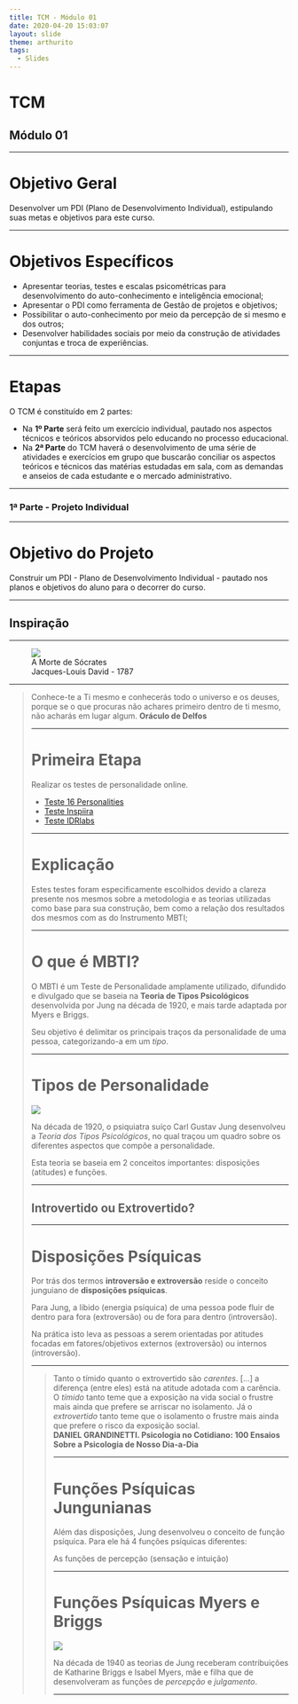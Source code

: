 ```yaml
---
title: TCM - Módulo 01
date: 2020-04-20 15:03:07
layout: slide
theme: arthurito
tags:
  - Slides
---
```


# TCM
## Módulo 01

---

# Objetivo Geral

Desenvolver um PDI (Plano de Desenvolvimento Individual), estipulando suas metas e objetivos para este curso.

***

# Objetivos Específicos

- Apresentar teorias, testes e escalas psicométricas para desenvolvimento do auto-conhecimento e inteligência emocional;
- Apresentar o PDI como ferramenta de Gestão de projetos e objetivos;
- Possibilitar o auto-conhecimento por meio da percepção de si mesmo e dos outros;
- Desenvolver habilidades sociais por meio da construção de atividades conjuntas e troca de experiências.

---

# Etapas

O TCM é constituído em 2 partes: 

- Na **1º Parte** será feito um exercício individual, pautado nos aspectos técnicos e teóricos absorvidos pelo educando no processo educacional.
- Na **2ª Parte** do TCM haverá o desenvolvimento de uma série de atividades e exercícios em grupo que buscarão conciliar os aspectos teóricos e técnicos das matérias estudadas em sala, com as demandas e anseios de cada estudante e o mercado administrativo.

---

### 1ª Parte - Projeto Individual

---

# Objetivo do  Projeto

Construir um PDI - Plano de Desenvolvimento Individual - pautado nos planos e objetivos do aluno para o decorrer do curso.

---

## Inspiração

---

<figure class="center">
  <img src="https://upload.wikimedia.org/wikipedia/commons/8/8c/David_-_The_Death_of_Socrates.jpg">
  <figcaption>A Morte de Sócrates<br/>Jacques-Louis David - 1787  </figcaption>
</figure>

***

<blockquote>Conhece-te a Ti mesmo e conhecerás todo o universo e os deuses, porque se o que procuras não achares primeiro dentro de ti mesmo, não acharás em lugar algum. <strong>Oráculo de Delfos</strong></blockqoute>

---

# Primeira Etapa

Realizar os testes de personalidade online.

- <i class="icofont-link"></i> [Teste 16 Personalities](https://www.16personalities.com/br)
- <i class="icofont-link"></i> [Teste Inspiira](http://inspiira.org/)
- <i class="icofont-link"></i> [Teste IDRlabs](https://www.idrlabs.com/pt/teste.php)  

***

# Explicação

Estes testes foram especificamente escolhidos devido a clareza presente nos mesmos sobre a metodologia e as teorias utilizadas como base para sua construção, bem como a relação dos resultados dos mesmos com as do Instrumento MBTI;

---

# O que é MBTI?

O MBTI é um Teste de Personalidade amplamente utilizado, difundido e divulgado que se baseia na **Teoria de Tipos Psicológicos** desenvolvida por Jung na década de 1920, e mais tarde adaptada por Myers e Briggs.

Seu objetivo é delimitar os principais traços da personalidade de uma pessoa, categorizando-a em um *tipo*.

***

# Tipos de Personalidade

<img src="../../../../../assets/media/img/figuras-historicas/jung.png">

Na década de 1920, o psiquiatra suíço Carl Gustav Jung desenvolveu a *Teoria dos Tipos Psicológicos*, no qual traçou um quadro sobre os diferentes aspectos que compõe a personalidade.

Esta teoria se baseia em 2 conceitos importantes: disposições (atitudes) e funções.

***

## Introvertido ou Extrovertido?

***

# Disposições Psíquicas

Por trás dos termos **introversão e extroversão** reside o conceito junguiano de **disposições psíquicas**.

Para Jung, a libido (energia psíquica) de uma pessoa pode fluir de dentro para fora (extroversão) ou de fora para dentro (introversão).

Na prática isto leva as pessoas a serem orientadas por atitudes focadas em fatores/objetivos externos (extroversão) ou internos (introversão).

***

<blockquote>
Tanto o tímido quanto o extrovertido são <em>carentes</em>. [...] a diferença (entre eles) está na atitude adotada com a carência. O <em>tímido</em> tanto teme que a exposição na vida social o frustre mais ainda que prefere se arriscar no isolamento. Já o <em>extrovertido</em> tanto teme que o isolamento o frustre mais ainda que prefere o risco da exposição social. <br/>
<strong>DANIEL GRANDINETTI. Psicologia no Cotidiano: 100 Ensaios Sobre a Psicologia de Nosso Dia-a-Dia</strong>
</blockqoute>

***

# Funções Psíquicas Jungunianas

Além das disposições, Jung desenvolveu o conceito de função psíquica. Para ele há 4 funções psíquicas diferentes:

As funções de percepção (sensação e intuição)

***

# Funções Psíquicas Myers e Briggs

<img src="../../../../../assets/media/img/figuras-historicas/myers-e-briggs.png">

Na década de 1940 as teorias de Jung receberam contribuições de Katharine Briggs e Isabel Myers, mãe e filha que de desenvolveram as funções de <em>percepção</em> e <em>julgamento</em>.

---

